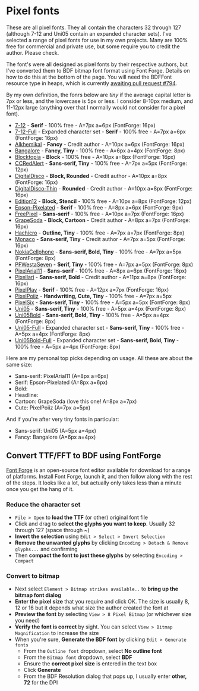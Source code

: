 # Pixel fonts
These are all pixel fonts. They all contain the characters 32 through 127 (although 7-12 and Uni05 contain an expanded character sets). I've selected a range of pixel fonts for use in my own projects. Many are 100% free for commercial and private use, but some require you to credit the author. Please check.

The font's were all designed as pixel fonts by their respective authors, but I've converted them to BDF bitmap font format using Font Forge. Details on how to do this at the bottom of the page. You will need the BDFFont resource type in heaps, which is currently [awaiting pull request #794](https://github.com/HeapsIO/heaps/pull/794).

By my own definition, the fonrs below are *tiny* if the average capital letter is 7px or less, and the lowercase is 5px or less. I consider 8-10px medium, and 11-12px large (anything over that I normally would not consider for a pixel font).

* [7-12](https://www.dafont.com/7-12-serif.font) - **Serif** - 100% free - A=7px a=6px (FontForge: 16px)
* [7-12-Full](https://www.dafont.com/7-12-serif.font) - Expanded character set - **Serif** - 100% free - A=7px a=6px (FontForge: 16px)
* [Alkhemikal](https://www.dafont.com/alkhemikal.font) - **Fancy** - Credit author - A=10px a=6px (FontForge: 16px)
* [Bangalore](https://www.dafont.com/bangalore.font) - **Fancy, Tiny** - 100% free - A=6px a=4px (FontForge: 8px)
* [Blocktopia](https://www.dafont.com/blocktopia.font) - **Block** - 100% free - A=10px a=8px (FontForge: 16px)
* [CCRedAlert](https://www.dafont.com/c-c-red-alert-inet.font) - **Sans-serif, Tiny** - 100% free - A=7px a=5px (FontForge: 12px)
* [DigitalDisco](https://www.dafont.com/digital-disco.font) - **Block, Rounded** - Credit author - A=10px a=8px (FontForge: 16px)
* [DigitalDisco-Thin](https://www.dafont.com/digital-disco.font) - **Rounded** - Credit author - A=10px a=8px (FontForge: 16px)
* [Edition12](https://www.dafont.com/edition-12.font) - **Block, Stencil** - 100% free - A=10px a=8px (FontForge: 12px)
* [Epson-Pixelated](https://www.dafont.com/epson-pixeled.font) - **Serif** - 100% free - A=8px a=6px (FontForge: 9px)
* [FreePixel](https://www.dafont.com/free-pixel.font) - **Sans-serif** - 100% free - A=10px a=7px (FontForge: 16px)
* [GrapeSoda](https://www.dafont.com/grapesoda-2.font) - **Block, Cartoon** - Credit author - A=8px a=7px (FontForge: 16px)
* [Hachicro](https://www.dafont.com/hachicro.font) - **Outline, Tiny** - 100% free - A=7px a=7px (FontForge: 8px)
* [Monaco](https://www.dafont.com/monaco.font) - **Sans-serif, Tiny** - Credit author - A=7px a=5px (FontForge: 16px)
* [NokiaCellphone](https://www.dafont.com/nokia-cellphone.font) - **Sans-serif, Bold, Tiny** - 100% free - A=7px a=5px (FontForge: 8px)
* [PFWestaSeven](https://www.dafont.com/pf-westa-seven.font) - **Serif, Tiny** - 100% free - A=7px a=5px (FontForge: 8px)
* [PixelArial11](https://www.dafont.com/pixel-arial-11.font) - **Sans-serif** - 100% free - A=8px a=6px (FontForge: 16px)
* [Pixellari](https://www.dafont.com/pixellari.font) - **Sans-serif, Bold** - Credit author - A=11px a=8px (FontForge: 16px)
* [PixelPlay](https://www.dafont.com/pixelplay.font) - **Serif** - 100% free - A=12px a=7px (FontForge: 16px)
* [PixelPoiiz](https://www.dafont.com/pixelpoiiz.font) - **Handwriting, Cute, Tiny** - 100% free - A=7px a=5px
* [PixelSix](https://www.dafont.com/pixelsix.font) - **Sans-serif, Tiny** - 100% free - A=5px a=5px (FontForge: 8px)
* [Uni05](https://www.dafont.com/uni-05-x.font) - **Sans-serif, Tiny** - 100% free - A=5px a=4px (FontForge: 8px)
* [Uni05Bold](https://www.dafont.com/uni-05-x.font) - **Sans-serif, Bold, Tiny** - 100% free - A=5px a=4px (FontForge: 8px)
* [Uni05-Full](https://www.dafont.com/uni-05-x.font) - Expanded character set - **Sans-serif, Tiny** - 100% free - A=5px a=4px (FontForge: 8px)
* [Uni05Bold-Full](https://www.dafont.com/uni-05-x.font) - Expanded character set - **Sans-serif, Bold, Tiny** - 100% free - A=5px a=4px (FontForge: 8px)

Here are my personal top picks depending on usage. All these are about the same size:
* Sans-serif: PixelArial11 (A=8px a=6px)
* Serif: Epson-Pixelated (A=8px a=6px)
* Bold: 
* Headline: 
* Cartoon: GrapeSoda (love this one! A=8px a=7px)
* Cute: PixelPoiiz (A=7px a=5px)

And if you're after very tiny fonts in particular:
* Sans-serif: Uni05 (A=5px a=4px)
* Fancy: Bangalore (A=6px a=4px)

## Convert TTF/FFT to BDF using FontForge
[Font Forge](https://fontforge.org/en-US/) is an open-source font editor available for download for a range of platforms. Install Font Forge, launch it, and then follow along with the rest of the steps. It looks like a lot, but actually only takes less than a minute once you get the hang of it.

### Reduce the character set
* `File > Open` to **load the TTF** (or other) original font file
* Click and drag to **select the glyphs you want to keep**. Usually 32 through 127 (space through ~)
* **Invert the selection** using `Edit > Select > Invert Selection`
* **Remove the unwanted glyphs** by clicking `Encoding > Detach & Remove glyphs...` and confirming
* Then **compact the font to just these glyphs** by selecting `Encoding > Compact`

### Convert to bitmap
* Next select `Element > Bitmap strikes available..` to **bring up the bitmap font dialog**
* **Enter the pixel size** that you require and click OK. The size is usually 8, 12 or 16 but it depends what size the author created the font at
* **Preview the font** by selecting `View > 8 Pixel Bitmap` (or whichever size you need)
* **Verify the font is correct** by sight. You can select `View > Bitmap Magnification` to increase the size
* When you're sure, **Generate the BDF font** by clicking `Edit > Generate fonts`
  * From the `Outline font` dropdown, select **No outline font**
  * From the `Bitmap font` dropdown, select **BDF**
  * Ensure the **correct pixel size** is entered in the text box
  * Click **Generate**
  * From the BDF Resolution dialog that pops up, I usually enter **other, 72** for the DPI
